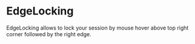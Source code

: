 # EdgeLocking
EdgeLocking allows to lock your session by mouse hover above top right corner followed by the right edge.

